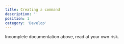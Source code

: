 ```yaml
---
title: Creating a command
description: ''
position: 1
category: 'Develop'
---
```


<alert type="warning">
Incomplete documentation above, read at your own risk.
</alert>